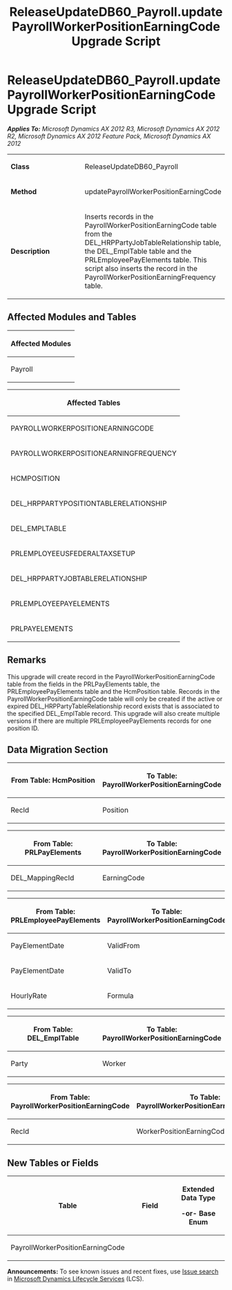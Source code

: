 ﻿---
title: ReleaseUpdateDB60_Payroll.updatePayrollWorkerPositionEarningCode Upgrade Script
TOCTitle: ReleaseUpdateDB60_Payroll.updatePayrollWorkerPositionEarningCode Upgrade Script
ms:assetid: a951cda7-9332-1a21-7944-d54546b6051e
ms:mtpsurl: https://msdn.microsoft.com/en-us/library/JJ686426(v=AX.60)
ms:contentKeyID: 49710382
ms.date: 05/18/2015
mtps_version: v=AX.60
---

# ReleaseUpdateDB60\_Payroll.updatePayrollWorkerPositionEarningCode Upgrade Script 


_**Applies To:** Microsoft Dynamics AX 2012 R3, Microsoft Dynamics AX 2012 R2, Microsoft Dynamics AX 2012 Feature Pack, Microsoft Dynamics AX 2012_

<table>
<colgroup>
<col style="width: 50%" />
<col style="width: 50%" />
</colgroup>
<tbody>
<tr class="odd">
<td><p><strong>Class</strong></p></td>
<td><p>ReleaseUpdateDB60_Payroll</p></td>
</tr>
<tr class="even">
<td><p><strong>Method</strong></p></td>
<td><p>updatePayrollWorkerPositionEarningCode</p></td>
</tr>
<tr class="odd">
<td><p><strong>Description</strong></p></td>
<td><p>Inserts records in the PayrollWorkerPositionEarningCode table from the DEL_HRPPartyJobTableRelationship table, the DEL_EmplTable table and the PRLEmployeePayElements table. This script also inserts the record in the PayrollWorkerPositionEarningFrequency table.</p></td>
</tr>
</tbody>
</table>


## Affected Modules and Tables

<table>
<colgroup>
<col style="width: 100%" />
</colgroup>
<thead>
<tr class="header">
<th><p>Affected Modules</p></th>
</tr>
</thead>
<tbody>
<tr class="odd">
<td><p>Payroll</p></td>
</tr>
</tbody>
</table>


<table>
<colgroup>
<col style="width: 100%" />
</colgroup>
<thead>
<tr class="header">
<th><p>Affected Tables</p></th>
</tr>
</thead>
<tbody>
<tr class="odd">
<td><p>PAYROLLWORKERPOSITIONEARNINGCODE</p></td>
</tr>
<tr class="even">
<td><p>PAYROLLWORKERPOSITIONEARNINGFREQUENCY</p></td>
</tr>
<tr class="odd">
<td><p>HCMPOSITION</p></td>
</tr>
<tr class="even">
<td><p>DEL_HRPPARTYPOSITIONTABLERELATIONSHIP</p></td>
</tr>
<tr class="odd">
<td><p>DEL_EMPLTABLE</p></td>
</tr>
<tr class="even">
<td><p>PRLEMPLOYEEUSFEDERALTAXSETUP</p></td>
</tr>
<tr class="odd">
<td><p>DEL_HRPPARTYJOBTABLERELATIONSHIP</p></td>
</tr>
<tr class="even">
<td><p>PRLEMPLOYEEPAYELEMENTS</p></td>
</tr>
<tr class="odd">
<td><p>PRLPAYELEMENTS</p></td>
</tr>
</tbody>
</table>


## Remarks

This upgrade will create record in the PayrollWorkerPositionEarningCode table from the fields in the PRLPayElements table, the PRLEmployeePayElements table and the HcmPosition table. Records in the PayrollWorkerPositionEarningCode table will only be created if the active or expired DEL\_HRPPartyTableRelationship record exists that is associated to the specified DEL\_EmplTable record. This upgrade will also create multiple versions if there are multiple PRLEmployeePayElements records for one position ID.

## Data Migration Section

<table>
<colgroup>
<col style="width: 50%" />
<col style="width: 50%" />
</colgroup>
<thead>
<tr class="header">
<th><p>From Table: HcmPosition</p></th>
<th><p>To Table: PayrollWorkerPositionEarningCode</p></th>
</tr>
</thead>
<tbody>
<tr class="odd">
<td><p>RecId</p></td>
<td><p>Position</p></td>
</tr>
</tbody>
</table>


<table>
<colgroup>
<col style="width: 50%" />
<col style="width: 50%" />
</colgroup>
<thead>
<tr class="header">
<th><p>From Table: PRLPayElements</p></th>
<th><p>To Table: PayrollWorkerPositionEarningCode</p></th>
</tr>
</thead>
<tbody>
<tr class="odd">
<td><p>DEL_MappingRecId</p></td>
<td><p>EarningCode</p></td>
</tr>
</tbody>
</table>


<table>
<colgroup>
<col style="width: 50%" />
<col style="width: 50%" />
</colgroup>
<thead>
<tr class="header">
<th><p>From Table: PRLEmployeePayElements</p></th>
<th><p>To Table: PayrollWorkerPositionEarningCode</p></th>
</tr>
</thead>
<tbody>
<tr class="odd">
<td><p>PayElementDate</p></td>
<td><p>ValidFrom</p></td>
</tr>
<tr class="even">
<td><p>PayElementDate</p></td>
<td><p>ValidTo</p></td>
</tr>
<tr class="odd">
<td><p>HourlyRate</p></td>
<td><p>Formula</p></td>
</tr>
</tbody>
</table>


<table>
<colgroup>
<col style="width: 50%" />
<col style="width: 50%" />
</colgroup>
<thead>
<tr class="header">
<th><p>From Table: DEL_EmplTable</p></th>
<th><p>To Table: PayrollWorkerPositionEarningCode</p></th>
</tr>
</thead>
<tbody>
<tr class="odd">
<td><p>Party</p></td>
<td><p>Worker</p></td>
</tr>
</tbody>
</table>


<table>
<colgroup>
<col style="width: 50%" />
<col style="width: 50%" />
</colgroup>
<thead>
<tr class="header">
<th><p>From Table: PayrollWorkerPositionEarningCode</p></th>
<th><p>To Table: PayrollWorkerPositionEarningFrequency</p></th>
</tr>
</thead>
<tbody>
<tr class="odd">
<td><p>RecId</p></td>
<td><p>WorkerPositionEarningCode</p></td>
</tr>
</tbody>
</table>


## New Tables or Fields

<table>
<colgroup>
<col style="width: 33%" />
<col style="width: 33%" />
<col style="width: 33%" />
</colgroup>
<thead>
<tr class="header">
<th><p>Table</p></th>
<th><p>Field</p></th>
<th><p>Extended Data Type</p>
<p>-or- Base Enum</p></th>
</tr>
</thead>
<tbody>
<tr class="odd">
<td><p>PayrollWorkerPositionEarningCode</p></td>
<td><p></p></td>
<td><p></p></td>
</tr>
</tbody>
</table>

  
**Announcements:** To see known issues and recent fixes, use [Issue search](http://go.microsoft.com/fwlink/?linkid=389258) in [Microsoft Dynamics Lifecycle Services](http://go.microsoft.com/fwlink/?linkid=306505) (LCS).

